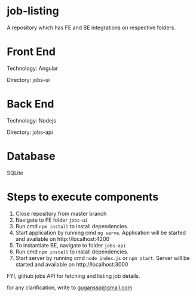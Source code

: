 # job-listing

A repository which has FE and BE integrations on respective folders. 

# Front End
Technology: Angular

Directory: jobs-ui

# Back End
Technology: Nodejs

Directory: jobs-api

# Database
SQLite

# Steps to execute components
1. Close repository from master branch
2. Navigate to FE folder `jobs-ui` 
3. Run cmd `npm install` to install dependencies.
4. Start application by running cmd `ng serve`. Application will be started and available on http://localhost:4200
5. To instantiate BE, navigate to folder `jobs-api`
6. Run cmd `npm install` to install dependencies.
7. Start server by running cmd `node index.js` or `npm start`. Server will be started and available on http://localhost:3000

FYI, github jobs API for fetching and listing job details.

for any clarification, write to guganssp@gmail.com
